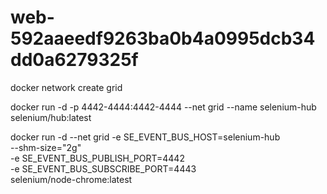 # web-592aaeedf9263ba0b4a0995dcb34dd0a6279325f

docker network create grid

docker run -d -p 4442-4444:4442-4444 --net grid --name selenium-hub selenium/hub:latest

docker run -d --net grid -e SE_EVENT_BUS_HOST=selenium-hub \
 --shm-size="2g" \
 -e SE_EVENT_BUS_PUBLISH_PORT=4442 \
 -e SE_EVENT_BUS_SUBSCRIBE_PORT=4443 \
 selenium/node-chrome:latest
